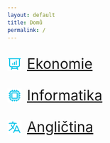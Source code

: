 ```yaml
---
layout: default
title: Domů
permalink: /
---
```


<div style="display: flex; gap: 0.75rem; margin-top: 2rem;">
    <img data-img-type="icon" src="./assets/ekonomie.svg" alt="Ekonomie" style="width: 2rem; height: 2rem; margin-top: auto; margin-bottom: auto;"/>
    <a href="./ekonomie/" style="font-size: 2rem;">Ekonomie</a>
</div>

<div style="display: flex; gap: 0.75rem; margin-top: 2rem;">
    <img data-img-type="icon" src="./assets/informatika.svg" alt="Informatika" style="width: 2rem; height: 2rem; margin-top: auto; margin-bottom: auto;"/>
    <a href="./informatika/" style="font-size: 2rem;">Informatika</a>
</div>

<div style="display: flex; gap: 0.75rem; margin-top: 2rem;">
    <img data-img-type="icon" src="./assets/language.svg" alt="Angličtina" style="width: 2rem; height: 2rem; margin-top: auto; margin-bottom: auto;"/>
    <a href="./anglictina/" style="font-size: 2rem;">Angličtina</a>
</div>

